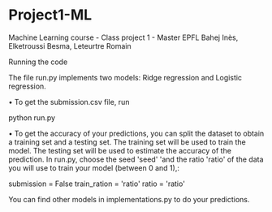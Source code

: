 # Project1-ML
Machine Learning course - Class project 1 - Master EPFL
Bahej Inès, Elketroussi Besma, Leteurtre Romain

Running the code

The file run.py implements two models: Ridge regression and Logistic regression.

• To get the submission.csv file, run

python run.py

• To get the accuracy of your predictions, you can split the dataset to obtain a training set and a testing set. The training set will be used to train the model. The testing set will be used to estimate the accuracy of the prediction. 
In run.py, choose the seed 'seed' 'and the ratio 'ratio' of the data you will use to train your model (between 0 and 1),: 

submission = False
train_ration = 'ratio'
ratio = 'ratio'


You can find other models in implementations.py to do your predictions. 
